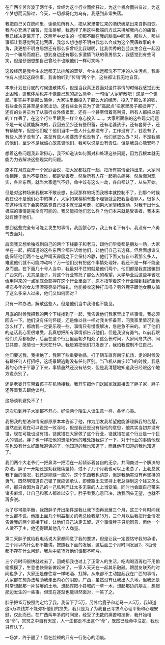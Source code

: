 在广西辛苦奔波了两年多，曾经为这个行业而痴狂过，为这个机会而兴奋过，为这个梦想而沉醉过，今天，一切都将化为乌有，我感到非常失落。

我把自己关在房间里，谢绝见所有人，把从家里带过来的酒统统拿出来自斟自饮。我内心充满了痛苦，无法排解，我选择了用这种极端的方式来排解我内心的痛苦。我已经决定离开了，这两年中发生的一切都不断在我的脑海中回荡，那些人，那些事都让我感觉到无比荒唐，我怎么想也想不明白我怎么会成为这个荒唐故事的主角，我更想不明白居然还有那么多曾经比我聪明，比我优秀的芸芸众生会在一起因为一个骗局而痴狂。想到身边还有那么多激情飞跃的善男信女，我感觉到有些可笑，但是仔细想想自己曾经不也跟他们一样可笑吗？

这段经历是我今生永远都无法排解的噩梦，今生永远都洗不干净的人生污点，我害怕有人提起这段往事，我害怕听到“传销”两个字，这些都让我无地自容。

本来计划在月底的时候遣散体系，但是当我真正要面对这件事情的时候我感觉到无比困难，遣散体系也并不像自己想的那么简单，一句话“大家解散吧！这是一个骗局。”事实并不是那么简单，大家往里面投入了那么大的经历，投入了那么多的钱，有些业务员甚至是全家出动，还有些业务员为了做“高起点”把家里房子都抵押了，还有的业务员为了从事行业外债累累，还有一个甚至借着高利贷，所有人都把以前的工作丢了，在这个行业里跟我一样全身心投入……。大家所面临的这些现实问题不是一句话就能解决的，我回去至少还有些积蓄，还有老婆孩子，还有套房子，还有辆破车，但是他们呢？他们当中一些人什么都没有了，工作没有了，钱没有了，有些人房子没有了，甚至有些人老婆孩子也没有了，他们该怎么办？对，不是我骗的他们，至少不是我诚心故意骗他们，我可以说是没有责任，但是我良心能安吗？

想着这些问题我非常揪心，我不知道该如何面对和处理这些问题，因为我根本就无能为力去解决这些现实的问题。

原本在月底召开一个家庭会议，把大家都找在一起，把所有实情全抖出来，大家同命相连，谁也不要怪谁，都是受害者，然后所有人在一起抱头痛哭，然后面对现实，各奔东西，就当大家运气不好，命中该有这么一劫，各自都认了，从头开始。

但是对这种场景我根本不敢设想，出现那样的场面我根本就控制不了，到那个时候我在也不是他们心中的神了，大家如果稍稍有些不理智就会把我当着罪人。很多人在这种情况下会突然感觉自己根本就无路可走，如果大家情绪激动，对我干出什么极端的事情是完全有可能的。我又能把他们怎么样？他们本来就是受害者，我本来就有愧于他们。

想到这些完全有可能会发生的事情，我胆颤心惊，我上有老下有小，我没有一点勇气去面对。

后面我又想单独找到自己的两个下线鹿子和老马，跟他们毕竟都是朋友一场，大家坐在一起，把知道的这些东西全都告诉给他们，让他们自己去选择。但后面想谁又能保证他们两个在这种晴天霹雳之下会保持冷静，他们下面又各自带着那么多人，难道他们就不可能冲动吗？万一他们没有把这个事情处理好，我还不是一样不能全身而退。在下面几十号人当中，我最对不住的就是他们两个，他们都是我直接骗到广西来的，尤其是鹿子，对这个行业寄托了那么大的希望，大学毕业后这些年省吃俭用得来的一点家底全部押在这个行业里面了，原本指望着这个行业赚到钱好跟他相恋多年的女友漂漂亮亮举行婚礼，他能接收这种打击吗？另外鹿子跟他女朋友骗了这么多亲人过来，他们又如何面对？

只有一种办法，解散这些人，但是他们当中我谁也不能见。

月底的时候我把我的两个下线找到了一起，我告诉他们我家里出了些事情，我必须回去一下。他们没有任何怀疑，还是像以往一样对我关怀备至，问我家里情况到底怎么样了，都劝我一定要乐观一些，事情只有慢慢解决，急是急不来的。听了他们的这话我心里很难受，我真想把所有事情都告诉他们，但是我没有勇气。以前我跟他们关系都很好，后面在这个行业里面朝夕相处了这么长时间，大家同舟共济、同甘共苦，感情也一天天在升华。我赶紧把他们打发走了，我怕我控制不住自己。

他们要送我，我拒绝了，我带了些重要物品，打了辆车直奔南宁机场，走的时候没有跟任何人打招呼，这场景跟逃跑没有任何区别。当飞机从南宁起飞的时候，我悬着的心终于平静了下来，事情虽然还没有结束，但是我清楚地知道我已经跟这个地方说永别了。

还是老婆开车带着孩子在机场接我，我开车把他们送回家就直接去了胖子家，胖子还等着我去跟他谈判。

这场谈判避免不了！

这次见到胖子大家都不开心，好像两个陌生人谈生意一样，各怀心事。

我把我的想法和情况都原原本本告诉了他，作为朋友我希望他能够理解我的苦楚，虽然走到现在可以说是一败涂地，但是我还是没有怪他的意思，他其实当初并没有错，现在可能也没有错，错就错在大家做了这个行业，错就错在这个行业是一个巨大的骗局。胖子也一样把他的想法和他的难处跟我讲了一下，对于行业的事情他现在也没有什么好跟我避讳的了，他知道的我也知道了，而且他不知道的我也知道了。

我们两个大老爷们一把鼻涕一把泪在一起倾诉着各自的无奈，共同商讨一个解决的办法。胖子一开始还是劝我继续坚持，过不了几个月我也可以上老总了，上老总就我下面的情况，钱还是能赚一些的。这个东西我也清楚，但是我确实没有再坚持的勇气，既然明知道自己错了就应该承认，即使豁出去坚持上老总赚到这个钱又怎么样，那只会因为自己的一己私利而让太多无辜的人上当受骗，同时也会跟自己带来诸多麻烦，让自己和家人都难以安宁。胖子看我心意已决，劝我回头无望，也就不再多说。

为了尽可能平衡，我跟胖子开出条件是我让我下面再发展三个月，这三个月时间我什么都不说，他跟上面几个利益相关的老总给我拿15万，三个月以后我把行业情况告诉我的两个直接下线，让他们自己决定去留。这个事情胖子只能同意，但他一个人做不了主，他还得跟其他几个人商量。

第二天胖子就给我电话说大家都同意了我的要求，但是让我一定要恪守我的承诺，三个月以内什么都不能讲。按照我下面的发展，这后面三个月时间发展2、3百份都不存在什么问题，我从中拿15万他们谁都不吃亏。

三个月时间很快就过去了，回成都我也过上了正常人的生活，吃肉喝酒再也不用偷偷摸摸了，生意也快重新做起来了，一家人天天在一起其乐融融。跟朋友联系的时间也多了，大家还是像往常一样喝酒、打牌，从来都不主动提起我在广西的事情，大家都在想办法帮助我走出内心的阴影。广西，虽然没有让我出人头地，但我还是时常想起那一片贫瘠的土地，想起宾阳小县城的一草一木，想起那边的朋友，想起那边发生的一些事。但现在逐渐也能坦然面对，一笑了之。

胖子把15万按照约定给了我，我留下了5万，另外给鹿子和老马一人5万，我知道这5万块钱并不能弥补他们的损失，我只是为了为我自己寻求点心理平衡和心理安慰，仅此而已。在广西两年多的时间里，经受了无数的痛苦和挫折，我开始相信“命”，冥冥之中自有天定，人一生都走不出这个“命”，既然已经命中注定，我也只有认了。

一场梦，终于醒了！留在脸颊的只有一行伤心的泪痕。

